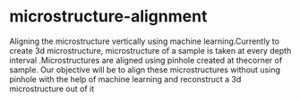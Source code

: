 # microstructure-alignment
Aligning  the microstructure vertically using  machine learning.Currently to create 3d microstructure, microstructure of a sample is taken at every depth  interval .Microstructures are aligned using  pinhole created at thecorner of sample. Our objective will be to align these microstructures without using pinhole with the help of machine learning  and reconstruct a 3d microstructure out of it
